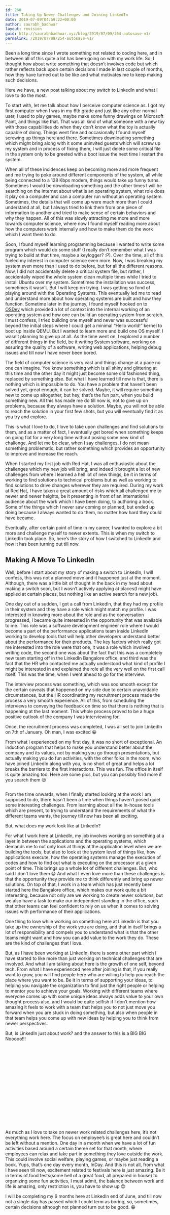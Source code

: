 ```yaml
---
id: 260
title: Taking Up Newer Challenges and Joining LinkedIn
date: 2019-07-09T04:59:22+00:00
author: saurabh_badhwar
layout: revision
guid: http://saurabhbadhwar.xyz/blog/2019/07/09/254-autosave-v1/
permalink: /2019/07/09/254-autosave-v1/
---
```

Been a long time since I wrote something not related to coding here, and in between all of this quite a lot has been going on with my work life. So, I thought how about write something that doesn&#8217;t involves code but which rather reflects back upon certain decisions I made in last couple of months, how they have turned out to be like and what motivates me to keep making such decisions.

Here we have, a new post talking about my switch to LinkedIn and what I love to do the most.

To start with, let me talk about how I perceive computer science as. I got my first computer when I was in my 6th grade and just like any other normal user, I used to play games, maybe make some funny drawings on Microsoft Paint, and things like that. That was all kind of what someone with a new toy with those capabilities do when they don&#8217;t know what the toy is actually capable of doing. Things went fine and occasionally I found myself screwing up things here and there. Sometimes downloading something which might bring along with it some uninvited guests which will screw up my system and in process of fixing them, I will just delete some critical file in the system only to be greeted with a boot issue the next time I restart the system.

When all of these incidences keep on becoming more and more frequent and me trying to poke around different components of the system, all while being connected to a 128 Kbps modem, things would take up funny turns. Sometimes I would be downloading something and the other times I will be searching on the internet about what is an operating system, what role does it play on a computer and can a computer run without an operating system. Sometimes, the details that will come up were much more than I could understand at all, but I always tried to link them from one piece of information to another and tried to make sense of certain behaviors and why they happen. All of this was slowly attracting me more and more towards computer science, where now I found myself reading more about how the computers work internally and how to make them do the work which I want them to do.

Soon, I found myself learning programming because I wanted to write some program which would do some stuff (I really don&#8217;t remember what I was trying to build at that time, maybe a keylogger? :P). Over the time, all of this fueled my interest in computer science even more. Now, I was breaking my system even more than I used to do before, but for all the different reasons. Now, I did not accidentally delete a critical system file, but rather, I accidentally wiped the whole system clean multiple times while I tried to install Ubuntu over my system. Sometimes the installation was success, sometimes it wasn&#8217;t. But I will keep on trying. I was getting so fond of playing around with the Operating Systems. This eventually led me to read and understand more about how operating systems are built and how they function. Sometime later in the journey, I found myself hooked on to [OSDev](https://wiki.osdev.org) which provided a lot of context into the internal working of an operating system and how one can build an operating system from scratch. I must confess, I tried building one myself and never was successful beyond the initial steps where I could get a minimal &#8220;Hello world!&#8221; kernel to boot up inside QEMU. But I wanted to learn more and build one OS myself. I wasn&#8217;t planning to give up at all. As the time went on, I explored a number of different things in the field, be it writing System software, working on assuring the quality of a software, writing web applications, helping debug issues and till now I have never been bored.

The field of computer science is very vast and things change at a pace no one can imagine. You know something which is all shiny and glittering at this time and the other day it might just become some old fashioned thing, replaced by something else. But what I have learned till now is that, there is nothing which is impossible to do. You have a problem that haven&#8217;t been solved yet, great enough, it can be solved. Maybe, it will require something new to come up altogether, but hey, that&#8217;s the fun part, when you build something new. All this has made me do till now is, not to give up on problems, because they always have a solution. Maybe, you will not be able to reach the solution in your first few shots, but you will eventually find it as you try and explore.

This is what I love to do, I love to take upon challenges and find solutions to them, and as a matter of fact, I eventually get bored when something keeps on going flat for a very long time without posing some new kind of challenge. And let me be clear, when I say challenges, I do not mean something problematic, but rather something which provides an opportunity to improve and increase the reach.

When I started my first job with Red Hat, I was all enthusiastic about the challenges which my new job will bring, and indeed it brought a lot of new challenges from where I learned a hell lot of new things, be it in terms of working to find solutions to technical problems but as well as working to find solutions to drive changes wherever they are required. During my work at Red Hat, I have taken a great amount of risks which all challenged me to newer and newer heights, be it presenting in front of an international audience about the work which I have been doing, to authoring a book. Some of the things which I never saw coming or planned, but ended up doing because I always wanted to do them, no matter how hard they could have became.

Eventually, after certain point of time in my career, I wanted to explore a bit more and challenge myself to newer extents. This is when my switch to LinkedIn took place. So, here&#8217;s the story of how I switched to LinkedIn and how it has been turning out till now.

## Making A Move To LinkedIn

Well, before I start about my story of making a switch to LinkedIn, I will confess, this was not a planned move and it happened just at the moment. Although, there was a little bit of thought in the back in my head about making a switch soon, but I wasn&#8217;t actively applying at places(I might have applied at certain places, but nothing like an active search for a new job).

One day out of a sudden, I got a call from LinkedIn, that they had my profile in their system and they have a role which might match my profile. I was interested in knowing more about the role and as the conversation progressed, I became quite interested in the opportunity that was available to me. This role was a software development engineer role where I would become a part of the performance applications team inside LinkedIn working to develop tools that will help other developers understand better about the performance for their products. The key factors which really got me interested into the role were that one, it was a role which involved writing code, the second one was about the fact that this was a completely new team starting off in the LinkedIn Bangalore office, and third was the fact that the HR who contacted me actually understood what kind of profile I might be interested in and explained the role all the very well on the first call itself. This was the time, when I went ahead to go for the interview.

The interview process was something, which was soo smooth except for the certain caveats that happened on my side due to certain unavoidable circumstances, but the HR coordinating my recruitment process made the process a very smooth experience. All of this, from scheduling the interviews to conveying the feedback on time so that there is nothing that is happening at the last moment. This whole process proved to be a huge positive outlook of the company I was interviewing for.

Once, the recruitment process was completed, I was all set to join LinkedIn on 7th of January. Oh man, I was excited 😀

From what I experienced on my first day, it was no short of exceptional. An induction program that helps to make you understand better about the company and its values, not by making you go through presentations, but actually making you do fun activities, with the other folks in the room, who have joined LinkedIn along with you, is no short of great and helps a lot breaks the barriers to the first interactions. This was fun. The office in itself is quite amazing too. Here are some pics, but you can possibly find more if you search them 😉

<img class="alignnone wp-image-256 " src="https://i0.wp.com/saurabhbadhwar.xyz/blog/wp-content/uploads/2019/06/IMG_20190107_104212.jpg?resize=434%2C579" alt="" srcset="https://i0.wp.com/saurabhbadhwar.xyz/blog/wp-content/uploads/2019/06/IMG_20190107_104212.jpg?resize=768%2C1024 768w, https://i0.wp.com/saurabhbadhwar.xyz/blog/wp-content/uploads/2019/06/IMG_20190107_104212.jpg?resize=225%2C300 225w, https://i0.wp.com/saurabhbadhwar.xyz/blog/wp-content/uploads/2019/06/IMG_20190107_104212.jpg?w=1280 1280w, https://i0.wp.com/saurabhbadhwar.xyz/blog/wp-content/uploads/2019/06/IMG_20190107_104212.jpg?w=1920 1920w" sizes="(max-width: 434px) 100vw, 434px" data-recalc-dims="1" /><img class="wp-image-257 alignnone" src="https://i0.wp.com/saurabhbadhwar.xyz/blog/wp-content/uploads/2019/06/IMG_20190107_124202.jpg?resize=433%2C577" alt="" srcset="https://i0.wp.com/saurabhbadhwar.xyz/blog/wp-content/uploads/2019/06/IMG_20190107_124202.jpg?resize=225%2C300 225w, https://i0.wp.com/saurabhbadhwar.xyz/blog/wp-content/uploads/2019/06/IMG_20190107_124202.jpg?resize=768%2C1024 768w, https://i0.wp.com/saurabhbadhwar.xyz/blog/wp-content/uploads/2019/06/IMG_20190107_124202.jpg?w=1280 1280w, https://i0.wp.com/saurabhbadhwar.xyz/blog/wp-content/uploads/2019/06/IMG_20190107_124202.jpg?w=1920 1920w" sizes="(max-width: 433px) 100vw, 433px" data-recalc-dims="1" /> 

From the time onwards, when I finally started looking at the work I am supposed to do, there hasn&#8217;t been a time when things haven&#8217;t posed quiet some interesting challenges. From learning about all the in-house tools which are present, to trying to understand the requirements of what the different teams wants, the journey till now has been all exciting.

But, what does my work look like at LinkedIn?

For what I work here at LinkedIn, my job involves working on something at a layer in between the applications and the operating systems, which demands me to not only look at things at the application level when we are building the tools, but also to look at the system level of things like, how applications execute, how the operating systems manage the execution of codes and how to find out what is executing on the processor at a given point of time. This brings up a whole lot of different challenges. But, who said I don&#8217;t love them 😀 And what I even love more than these challenges is that the opportunity they provide me to think differently and bring up newer solutions. On top of that, I work in a team which has just recently been started here the Bangalore office, which makes our work quite a bit interesting, because not only are we working to create newer solutions, but we also have a task to make our independent standing in the office, such that other teams can feel confident to rely on us when it comes to solving issues with performance of their applications.

One thing to love while working on something here at LinkedIn is that you take up the ownership of the work you are doing, and that in itself brings a lot of responsibility and compels you to understand what is that the other teams might want and how you can add value to the work they do. These are the kind of challenges that I love.

But, as I have been working at LinkedIn, there is some other part which I have started to like more than just working on technical challenges that are involved. And what I am talking about here is the growth of one self, beyond tech. From what I have experienced here after joining is that, if you really want to grow, you will find people here who are willing to help you reach the place where you want to be. Be it in terms of supporting your ideas, to helping you navigate the organization to find just the right people or helping to mentor you to achieve your goals. Working with different teams where everyone comes up with some unique ideas always adds value to your own thought process also, and I would be quite selfish if I don&#8217;t mention how amazing it feels to work with a team that helps you to not just move you forward when you are stuck in doing something, but also when people in that team helps you come up with new ideas by helping you to think from newer perspectives.

But, is LinkedIn just about work? and the answer to this is a BIG BIG Nooooo!!!

<img class="wp-image-261 size-medium alignleft" src="https://i2.wp.com/saurabhbadhwar.xyz/blog/wp-content/uploads/2019/06/IMG_20190315_145346-300x225.jpg?fit=300%2C225" alt="" srcset="https://i1.wp.com/saurabhbadhwar.xyz/blog/wp-content/uploads/2019/06/IMG_20190315_145346.jpg?resize=300%2C225 300w, https://i1.wp.com/saurabhbadhwar.xyz/blog/wp-content/uploads/2019/06/IMG_20190315_145346.jpg?resize=768%2C576 768w, https://i1.wp.com/saurabhbadhwar.xyz/blog/wp-content/uploads/2019/06/IMG_20190315_145346.jpg?resize=1024%2C768 1024w, https://i1.wp.com/saurabhbadhwar.xyz/blog/wp-content/uploads/2019/06/IMG_20190315_145346.jpg?w=1280 1280w, https://i1.wp.com/saurabhbadhwar.xyz/blog/wp-content/uploads/2019/06/IMG_20190315_145346.jpg?w=1920 1920w" sizes="(max-width: 300px) 100vw, 300px" data-recalc-dims="1" /><img class="wp-image-262 size-medium alignleft" src="https://i2.wp.com/saurabhbadhwar.xyz/blog/wp-content/uploads/2019/06/IMG_20190315_161836-300x225.jpg?fit=300%2C225" alt="" srcset="https://i1.wp.com/saurabhbadhwar.xyz/blog/wp-content/uploads/2019/06/IMG_20190315_161836.jpg?resize=300%2C225 300w, https://i1.wp.com/saurabhbadhwar.xyz/blog/wp-content/uploads/2019/06/IMG_20190315_161836.jpg?resize=768%2C576 768w, https://i1.wp.com/saurabhbadhwar.xyz/blog/wp-content/uploads/2019/06/IMG_20190315_161836.jpg?resize=1024%2C768 1024w, https://i1.wp.com/saurabhbadhwar.xyz/blog/wp-content/uploads/2019/06/IMG_20190315_161836.jpg?w=1280 1280w, https://i1.wp.com/saurabhbadhwar.xyz/blog/wp-content/uploads/2019/06/IMG_20190315_161836.jpg?w=1920 1920w" sizes="(max-width: 300px) 100vw, 300px" data-recalc-dims="1" /><img class="wp-image-263 size-medium alignleft" src="https://i0.wp.com/saurabhbadhwar.xyz/blog/wp-content/uploads/2019/06/IMG_20190425_170507-300x225.jpg?fit=300%2C225" alt="" srcset="https://i1.wp.com/saurabhbadhwar.xyz/blog/wp-content/uploads/2019/06/IMG_20190425_170507.jpg?resize=300%2C225 300w, https://i1.wp.com/saurabhbadhwar.xyz/blog/wp-content/uploads/2019/06/IMG_20190425_170507.jpg?resize=768%2C576 768w, https://i1.wp.com/saurabhbadhwar.xyz/blog/wp-content/uploads/2019/06/IMG_20190425_170507.jpg?resize=1024%2C768 1024w, https://i1.wp.com/saurabhbadhwar.xyz/blog/wp-content/uploads/2019/06/IMG_20190425_170507.jpg?w=1280 1280w, https://i1.wp.com/saurabhbadhwar.xyz/blog/wp-content/uploads/2019/06/IMG_20190425_170507.jpg?w=1920 1920w" sizes="(max-width: 300px) 100vw, 300px" data-recalc-dims="1" /><img class="wp-image-264 size-medium alignleft" src="https://i1.wp.com/saurabhbadhwar.xyz/blog/wp-content/uploads/2019/06/IMG-20190530-WA0011-300x225.jpg?fit=300%2C225" alt="" srcset="https://i0.wp.com/saurabhbadhwar.xyz/blog/wp-content/uploads/2019/06/IMG-20190530-WA0011.jpg?resize=300%2C225 300w, https://i0.wp.com/saurabhbadhwar.xyz/blog/wp-content/uploads/2019/06/IMG-20190530-WA0011.jpg?resize=768%2C576 768w, https://i0.wp.com/saurabhbadhwar.xyz/blog/wp-content/uploads/2019/06/IMG-20190530-WA0011.jpg?resize=1024%2C768 1024w, https://i0.wp.com/saurabhbadhwar.xyz/blog/wp-content/uploads/2019/06/IMG-20190530-WA0011.jpg?w=1280 1280w" sizes="(max-width: 300px) 100vw, 300px" data-recalc-dims="1" /> 

&nbsp;

&nbsp;

&nbsp;

&nbsp;

&nbsp;

&nbsp;

&nbsp;

&nbsp;

As much as I love to take on newer work related challenges here, it&#8217;s not everything work here. The focus on employee&#8217;s is great here and couldn&#8217;t be left without a mention. One day in a month when we have a lot of fun activities based around a certain theme set for that month, where employees can relax and take part in something they love outside the work. This could involve social welfare, playing games, or maybe just reading a book. Yups, that&#8217;s one day every month, InDay. And this is not all, from what I have seen till now, excitement related to festivals here is just amazing. Be it in terms of food fests(some hell of a great food, all prepared in house) to organizing some fun activities, I must admit, the balance between work and life is amazing, only restriction is, you have to show up 😉

I will be completing my 6 months here at LinkedIn end of June, and till now not a single day has passed which I could term as boring, so, sometimes, certain decisions although not planned turn out to be good. 😀